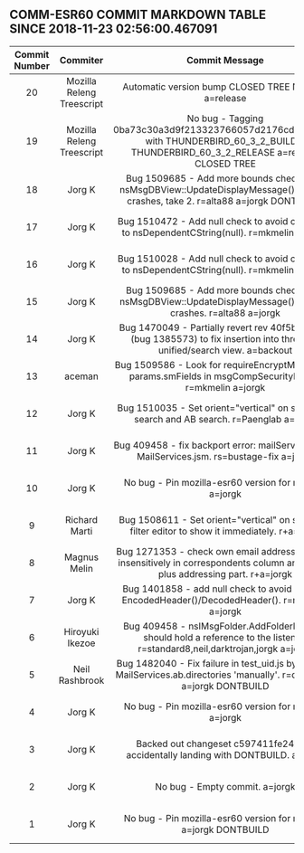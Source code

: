 ## COMM-ESR60 COMMIT MARKDOWN TABLE SINCE 2018-11-23 02:56:00.467091

| Commit Number | Commiter | Commit Message | Commit Url | Date | 
|:---:|:----:|:----------------------------------:|:------:|:----:| 
|20|Mozilla Releng Treescript |Automatic version bump CLOSED TREE NO BUG a=release|[URL](https://hg.mozilla.org/releases/comm-esr60/pushloghtml?changeset=fea596d791df)|2018-11-29 23:29:47
|19|Mozilla Releng Treescript |No bug - Tagging 0ba73c30a3d9f213323766057d2176cd253efdd3 with THUNDERBIRD_60_3_2_BUILD1, THUNDERBIRD_60_3_2_RELEASE a=release CLOSED TREE|[URL](https://hg.mozilla.org/releases/comm-esr60/pushloghtml?changeset=bd67cdfc2e40)|2018-11-29 23:29:46
|18|Jorg K |Bug 1509685 - Add more bounds checking in nsMsgDBView::UpdateDisplayMessage() to avoid crashes, take 2. r=alta88 a=jorgk DONTBUILD|[URL](https://hg.mozilla.org/releases/comm-esr60/pushloghtml?changeset=7a117f25d40e)|2018-11-28 20:48:00
|17|Jorg K |Bug 1510472 - Add null check to avoid crash due to nsDependentCString(null). r=mkmelin a=jorgk|[URL](https://hg.mozilla.org/releases/comm-esr60/pushloghtml?changeset=0ba73c30a3d9)|2018-11-28 09:14:26
|16|Jorg K |Bug 1510028 - Add null check to avoid crash due to nsDependentCString(null). r=mkmelin a=jorgk|[URL](https://hg.mozilla.org/releases/comm-esr60/pushloghtml?changeset=4f5ec4473e22)|2018-11-27 22:10:19
|15|Jorg K |Bug 1509685 - Add more bounds checking in nsMsgDBView::UpdateDisplayMessage() to avoid crashes. r=alta88 a=jorgk|[URL](https://hg.mozilla.org/releases/comm-esr60/pushloghtml?changeset=189364307b2e)|2018-11-27 20:11:03
|14|Jorg K |Bug 1470049 - Partially revert rev 40f5ba35583 (bug 1385573) to fix insertion into threaded unified/search view. a=backout|[URL](https://hg.mozilla.org/releases/comm-esr60/pushloghtml?changeset=9c373f4cbef7)|2018-11-28 09:06:46
|13|aceman |Bug 1509586 - Look for requireEncryptMessage in params.smFields in msgCompSecurityInfo.js. r=mkmelin a=jorgk|[URL](https://hg.mozilla.org/releases/comm-esr60/pushloghtml?changeset=cc3a5040f78d)|2018-11-25 10:55:00
|12|Jorg K |Bug 1510035 - Set orient="vertical" on splitter on search and AB search. r=Paenglab a=jorgk|[URL](https://hg.mozilla.org/releases/comm-esr60/pushloghtml?changeset=6f6c836a215c)|2018-11-26 22:47:22
|11|Jorg K |Bug 409458 - fix backport error: mailServices.js vs. MailServices.jsm. rs=bustage-fix a=jorgk|[URL](https://hg.mozilla.org/releases/comm-esr60/pushloghtml?changeset=ef701c1534bf)|2018-11-27 10:10:14
|10|Jorg K |No bug - Pin mozilla-esr60 version for release. a=jorgk|[URL](https://hg.mozilla.org/releases/comm-esr60/pushloghtml?changeset=607e71389128)|2018-08-15 21:36:04
|9|Richard Marti |Bug 1508611 - Set orient="vertical" on splitter in filter editor to show it immediately. r+a=jorgk|[URL](https://hg.mozilla.org/releases/comm-esr60/pushloghtml?changeset=f2bea6614d22)|2018-11-25 12:15:02
|8|Magnus Melin |Bug 1271353 - check own email addresses case-insensitively in correspondents column and ignore plus addressing part. r+a=jorgk|[URL](https://hg.mozilla.org/releases/comm-esr60/pushloghtml?changeset=949fc4394c9f)|2018-11-21 08:40:25
|7|Jorg K |Bug 1401858 - add null check to avoid crash in EncodedHeader()/DecodedHeader(). r=mkmelin a=jorgk|[URL](https://hg.mozilla.org/releases/comm-esr60/pushloghtml?changeset=879f355b920c)|2018-11-25 22:28:26
|6|Hiroyuki Ikezoe |Bug 409458 - nsIMsgFolder.AddFolderListener should hold a reference to the listener. r=standard8,neil,darktrojan,jorgk a=jorgk|[URL](https://hg.mozilla.org/releases/comm-esr60/pushloghtml?changeset=e3a599bf7d54)|2018-08-30 03:42:58
|5|Neil Rashbrook |Bug 1482040 - Fix failure in test_uid.js by iterating MailServices.ab.directories 'manually'. r=darktrojan a=jorgk DONTBUILD|[URL](https://hg.mozilla.org/releases/comm-esr60/pushloghtml?changeset=a6e340fe4c07)|2018-11-20 06:29:00
|4|Jorg K |No bug - Pin mozilla-esr60 version for release. a=jorgk|[URL](https://hg.mozilla.org/releases/comm-esr60/pushloghtml?changeset=afa9e6f5d698)|2018-08-15 21:36:04
|3|Jorg K |Backed out changeset c597411fe241 for accidentally landing with DONTBUILD. a=jorgk|[URL](https://hg.mozilla.org/releases/comm-esr60/pushloghtml?changeset=9a1216568537)|2018-11-20 12:47:36
|2|Jorg K |No bug - Empty commit. a=jorgk|[URL](https://hg.mozilla.org/releases/comm-esr60/pushloghtml?changeset=39a6b979d966)|2018-07-31 17:38:08
|1|Jorg K |No bug - Pin mozilla-esr60 version for release. a=jorgk DONTBUILD|[URL](https://hg.mozilla.org/releases/comm-esr60/pushloghtml?changeset=c597411fe241)|2018-08-15 21:36:04


